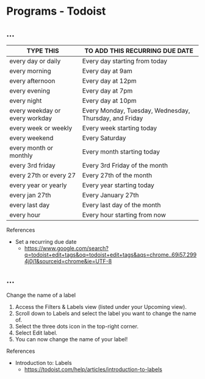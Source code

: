 # Programs - Todoist

## ...

| TYPE THIS                      | TO ADD THIS RECURRING DUE DATE                         |
| ------------------------------ | ------------------------------------------------------ |
| every day or daily             | Every day starting from today                          |
| every morning                  | Every day at 9am                                       |
| every afternoon                | Every day at 12pm                                      |
| every evening                  | Every day at 7pm                                       |
| every night                    | Every day at 10pm                                      |
| every weekday or every workday | Every Monday, Tuesday, Wednesday, Thursday, and Friday |
| every week or weekly           | Every week starting today                              |
| every weekend                  | Every Saturday                                         |
| every month or monthly         | Every month starting today                             |
| every 3rd friday               | Every 3rd Friday of the month                          |
| every 27th or every 27         | Every 27th of the month                                |
| every year or yearly           | Every year starting today                              |
| every jan 27th                 | Every January 27th                                     |
| every last day                 | Every last day of the month                            |
| every hour                     | Every hour starting from now                           |

References

- Set a recurring due date
  - https://www.google.com/search?q=todoist+edit+tags&oq=todoist+edit+tags&aqs=chrome..69i57.2994j0j1&sourceid=chrome&ie=UTF-8

## ...

Change the name of a label

1. Access the Filters & Labels view (listed under your Upcoming view).
1.  Scroll down to Labels and select the label you want to change the name of.
1. Select the three dots icon in the top-right corner.
1. Select Edit label.
1. You can now change the name of your label!

References

- Introduction to: Labels
  - https://todoist.com/help/articles/introduction-to-labels
